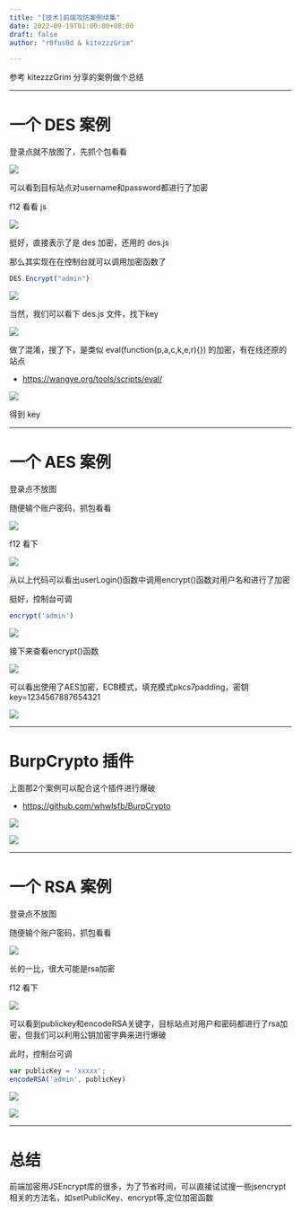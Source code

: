 ```yaml
---
title: "[技术]前端攻防案例续集"
date: 2022-09-19T01:00:00+08:00
draft: false
author: "r0fus0d & kitezzzGrim"

---
```


参考 kitezzzGrim 分享的案例做个总结

<!--more-->

---

# 一个 DES 案例

登录点就不放图了，先抓个包看看

![](../../img/js-case2/1.png)

可以看到目标站点对username和password都进行了加密

f12 看看 js

![](../../img/js-case2/2.png)

挺好，直接表示了是 des 加密，还用的 des.js

那么其实现在在控制台就可以调用加密函数了
```js
DES.Encrypt("admin")
```

![](../../img/js-case2/3.png)

当然，我们可以看下 des.js 文件，找下key

![](../../img/js-case2/4.png)

做了混淆，搜了下，是类似 eval(function(p,a,c,k,e,r){}) 的加密，有在线还原的站点
- https://wangye.org/tools/scripts/eval/

![](../../img/js-case2/5.png)

得到 key

---

# 一个 AES 案例

登录点不放图

随便输个账户密码，抓包看看

![](../../img/js-case2/6.png)

f12 看下

![](../../img/js-case2/7.png)

从以上代码可以看出userLogin()函数中调用encrypt()函数对用户名和进行了加密

挺好，控制台可调
```js
encrypt('admin')
```

![](../../img/js-case2/8.png)

接下来查看encrypt()函数

![](../../img/js-case2/9.png)

可以看出使用了AES加密，ECB模式，填充模式pkcs7padding，密钥key=1234567887654321

![](../../img/js-case2/10.png)

---

# BurpCrypto 插件

上面那2个案例可以配合这个插件进行爆破

- https://github.com/whwlsfb/BurpCrypto

![](../../img/js-case2/11.png)

![](../../img/js-case2/12.png)

---

# 一个 RSA 案例

登录点不放图

随便输个账户密码，抓包看看

![](../../img/js-case2/13.png)

长的一比，很大可能是rsa加密

f12 看下

![](../../img/js-case2/14.png)

可以看到publickey和encodeRSA关键字，目标站点对用户和密码都进行了rsa加密，但我们可以利用公钥加密字典来进行爆破

此时，控制台可调
```js
var publicKey = 'xxxxx';
encodeRSA('admin', publicKey)
```

![](../../img/js-case2/15.png)

![](../../img/js-case2/16.png)

---

# 总结

前端加密用JSEncrypt库的很多，为了节省时间，可以直接试试搜一些jsencrypt相关的方法名，如setPublicKey、encrypt等,定位加密函数
